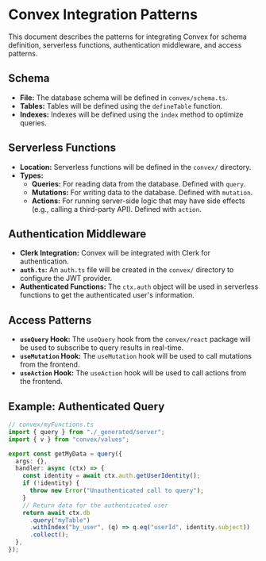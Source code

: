 # Convex Integration Patterns

This document describes the patterns for integrating Convex for schema definition, serverless functions, authentication middleware, and access patterns.

## Schema
- **File:** The database schema will be defined in `convex/schema.ts`.
- **Tables:** Tables will be defined using the `defineTable` function.
- **Indexes:** Indexes will be defined using the `index` method to optimize queries.

## Serverless Functions
- **Location:** Serverless functions will be defined in the `convex/` directory.
- **Types:**
    - **Queries:** For reading data from the database. Defined with `query`.
    - **Mutations:** For writing data to the database. Defined with `mutation`.
    - **Actions:** For running server-side logic that may have side effects (e.g., calling a third-party API). Defined with `action`.

## Authentication Middleware
- **Clerk Integration:** Convex will be integrated with Clerk for authentication.
- **`auth.ts`:** An `auth.ts` file will be created in the `convex/` directory to configure the JWT provider.
- **Authenticated Functions:** The `ctx.auth` object will be used in serverless functions to get the authenticated user's information.

## Access Patterns
- **`useQuery` Hook:** The `useQuery` hook from the `convex/react` package will be used to subscribe to query results in real-time.
- **`useMutation` Hook:** The `useMutation` hook will be used to call mutations from the frontend.
- **`useAction` Hook:** The `useAction` hook will be used to call actions from the frontend.

## Example: Authenticated Query
```typescript
// convex/myFunctions.ts
import { query } from "./_generated/server";
import { v } from "convex/values";

export const getMyData = query({
  args: {},
  handler: async (ctx) => {
    const identity = await ctx.auth.getUserIdentity();
    if (!identity) {
      throw new Error("Unauthenticated call to query");
    }
    // Return data for the authenticated user
    return await ctx.db
      .query("myTable")
      .withIndex("by_user", (q) => q.eq("userId", identity.subject))
      .collect();
  },
});
```
